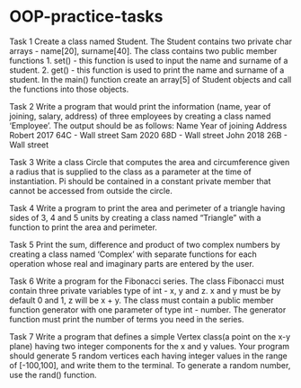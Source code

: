 # OOP-practice-tasks

Task 1
Create a class named Student. The Student contains two private char arrays - name[20], surname[40]. The class contains two public member functions
    1. set() - this function is used to input the name and surname of a student.
    2. get() - this function is used to print the name and surname of a student.
In the main() function create an array[5] of Student objects and call the functions into those objects. 

Task 2
Write a program that would print the information (name, year of joining, salary, address) of three employees by creating a class named ‘Employee’. The output should be as follows:
Name        Year of joining        Address
Robert        2017                 64C - Wall street
Sam           2020                 68D - Wall street
John          2018                 26B - Wall street

Task 3
Write a class Circle that computes the area and circumference given a radius that is supplied to the class as a parameter at the time of instantiation. Pi should be contained in a constant private member that cannot be accessed from outside the circle. 

Task 4
Write a program to print the area and perimeter of a triangle having sides of 3, 4 and 5 units by creating a class named “Triangle” with a function to print the area and perimeter. 

Task 5 
Print the sum, difference and product of two complex numbers by creating a class named ‘Complex’ with separate functions for each operation whose real and imaginary parts are entered by the user.

Task 6
Write a program for the Fibonacci series. The class Fibonacci must contain three private variables type of int - x, y and z. x and y must be by default 0 and 1, z will be x + y. The class must contain a public member function generator with one parameter of type int - number. The generator function must print the number of terms you need in the series. 

Task 7
Write a program that defines a simple Vertex class(a point on the x-y plane) having two integer components for the x and y values. Your program should generate 5 random vertices each having integer values in the range of [-100,100], and write them to the terminal. To generate a random number, use the rand() function.

